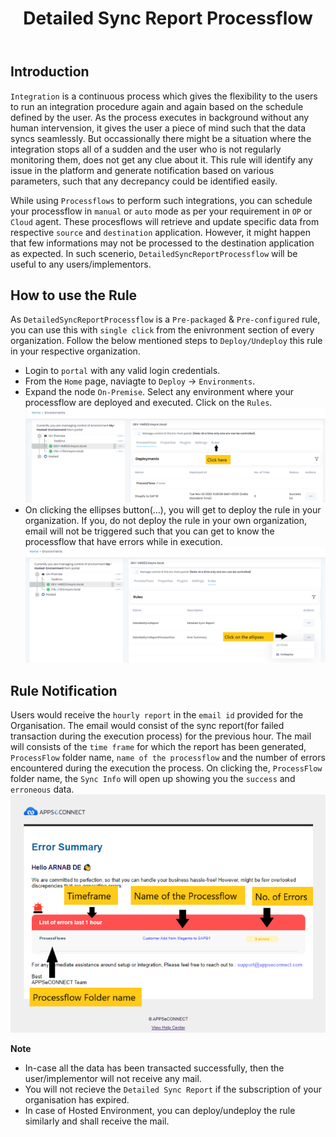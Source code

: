 ﻿---
title: "Detailed Sync Report Processflow"
toc: true
tag: developers
category: "Rule"
menus: 
    preconfigurerule:
        title: "Detailed Sync Report Processflow"
        weight: 19
        icon: fa fa-wpexplorer
        identifier: detailsyncreportprocessflow
---

## Introduction

`Integration` is a continuous process which gives the flexibility to the users to run an integration procedure again and again
based on the schedule defined by the user. As the process executes in background without any human intervension, it gives 
the user a piece of mind such that the data syncs seamlessly. But occassionally there might be a situation where the integration 
stops all of a sudden and the user who is not regularly monitoring them, does not get any clue about it. This rule will identify any 
issue in the platform and generate notification based on various parameters, such that any decrepancy could be identified easily.     

While using `Processflows` to perform such integrations, you can schedule your processflow in `manual` or `auto` mode 
as per your requirement in `OP` or `Cloud` agent. These procesflows will retrieve and update specific data 
from respective `source` and `destination` application. However, it might happen that few informations may not be processed to the 
destination application as expected. In such scenerio, `DetailedSyncReportProcessflow` will be useful to any users/implementors. 

## How to use the Rule

As `DetailedSyncReportProcessflow` is a `Pre-packaged` & `Pre-configured` rule, you can use this with `single click` from the 
enivronment section of every organization. Follow the below mentioned steps to `Deploy/Undeploy` this rule in your respective 
organization. 

- Login to `portal` with any valid login credentials. 
- From the `Home` page, naviagte to `Deploy` -> `Environments`. 
- Expand the node `On-Premise`. Select any environment where your processflow are deployed and executed. Click on the `Rules`.
![detailedsyncreportprocessflow2](/staticfiles/rules/media/detailedsyncreportprocessflow2.png)
- On clicking the ellipses button(...), you will get to deploy the rule in your organization. If you, do not 
deploy the rule in your own organization, email will not be triggered such that you can get to know the processflow that 
have errors while in execution.
![detailedsyncreportprocessflow3](/staticfiles/rules/media/detailedsyncreportprocessflow3.png)

## Rule Notification

Users would receive the `hourly report` in the `email id` provided for the Organisation. The email would consist 
of the sync report(for failed transaction during the execution process) for the previous hour. The mail will 
consists of the `time frame` for which the report has been generated, `ProcessFlow` folder name, `name of the processflow` and 
the number of errors encountered during the execution the process. On clicking the, `ProcessFlow` folder name, the `Sync Info` 
will open up showing you the `success` and `erroneous` data. 
![detailedsyncreportprocessflow1](/staticfiles/rules/media/detailedsyncreportprocessflow1.PNG)

**Note**  
- In-case all the data has been transacted successfully, then the user/implementor will not receive any mail.           
- You will not recieve the `Detailed Sync Report` if the subscription of your organisation has expired.
- In case of Hosted Environment, you can deploy/undeploy the rule similarly and shall receive the mail.

